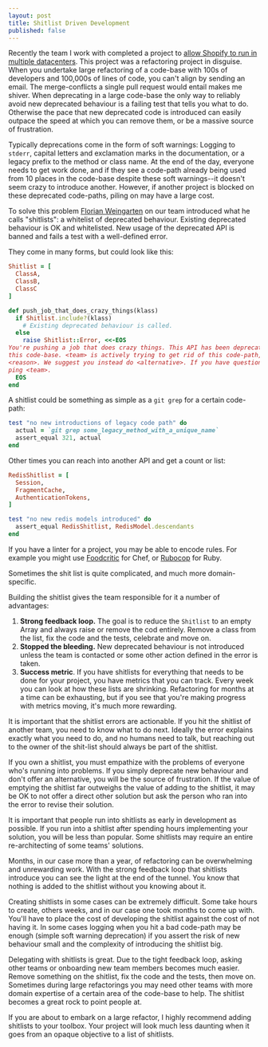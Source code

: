 ```yaml
---
layout: post
title: Shitlist Driven Development
published: false
---
```


Recently the team I work with completed a project to [allow Shopify to run in
multiple datacenters](https://www.youtube.com/watch?v=7UyDK2bDjc4). This project
was a refactoring project in disguise. When you undertake large refactoring of a
code-base with 100s of developers and 100,000s of lines of code, you can't align
by sending an email. The merge-conflicts a single pull request would entail
makes me shiver. When deprecating in a large code-base the only way to reliably
avoid new deprecated behaviour is a failing test that tells you what to do.
Otherwise the pace that new deprecated code is introduced can easily outpace the
speed at which you can remove them, or be a massive source of frustration.

Typically deprecations come in the form of soft warnings: Logging to `stderr`,
capital letters and exclamation marks in the documentation, or a legacy prefix
to the method or class name. At the end of the day, everyone needs to get work
done, and if they see a code-path already being used from 10 places in the
code-base despite these soft warnings--it doesn't seem crazy to introduce
another. However, if another project is blocked on these deprecated code-paths,
piling on may have a large cost.

To solve this problem [Florian Weingarten](https://twitter.com/fw1729) on our
team introduced what he calls "shitlists": a whitelist of deprecated behaviour.
Existing deprecated behaviour is OK and whitelisted. New usage of the deprecated
API is banned and fails a test with a well-defined error.

They come in many forms, but could look like this:

```ruby
Shitlist = [
  ClassA,
  ClassB,
  ClassC
]

def push_job_that_does_crazy_things(klass)
  if Shitlist.include?(klass)
    # Existing deprecated behaviour is called.
  else
    raise Shitlist::Error, <<-EOS
You're pushing a job that does crazy things. This API has been deprecated in
this code-base. <team> is actively trying to get rid of this code-path, because
<reason>. We suggest you instead do <alternative>. If you have questions, please
ping <team>.
  EOS
end
```

A shitlist could be something as simple as a `git grep` for a certain code-path:

```ruby
test "no new introductions of legacy code path" do
  actual = `git grep some_legacy_method_with_a_unique_name`
  assert_equal 321, actual
end
```

Other times you can reach into another API and get a count or list:

```ruby
RedisShitlist = [
  Session,
  FragmentCache,
  AuthenticationTokens,
]

test "no new redis models introduced" do
  assert_equal RedisShitlist, RedisModel.descendants
end
```

If you have a linter for a project, you may be able to encode rules. For example
you might use [Foodcritic](http://www.foodcritic.io/) for Chef, or
[Rubocop](https://github.com/bbatsov/rubocop) for Ruby.

Sometimes the shit list is quite complicated, and much more domain-specific.

Building the shitlist gives the team responsible for it a number of advantages:

1. **Strong feedback loop.** The goal is to reduce the `Shitlist` to an empty
   Array and always raise or remove the cod entirely. Remove a class from the
   list, fix the code and the tests, celebrate and move on.
2. **Stopped the bleeding.** New deprecated behaviour is not introduced unless
   the team is contacted or some other action defined in the error is taken.
3. **Success metric**. If you have shitlists for everything that needs to be
   done for your project, you have metrics that you can track. Every week you
   can look at how these lists are shrinking. Refactoring for months at a time
   can be exhausting, but if you see that you're making progress with metrics
   moving, it's much more rewarding.

It is important that the shitlist errors are actionable. If you hit the shitlist
of another team, you need to know what to do next. Ideally the error explains
exactly what you need to do, and no humans need to talk, but reaching out to the
owner of the shit-list should always be part of the shitlist.

If you own a shitlist, you must empathize with the problems of everyone who's
running into problems. If you simply deprecate new behaviour and don't offer an
alternative, you will be the source of frustration. If the value of emptying the
shitlist far outweighs the value of adding to the shitlist, it may be OK to not
offer a direct other solution but ask the person who ran into the error to
revise their solution.

It is important that people run into shitlists as early in development as
possible. If you run into a shitlist after spending hours implementing your
solution, you will be less than popular. Some shitlists may require an entire
re-architecting of some teams' solutions. 

Months, in our case more than a year, of refactoring can be overwhelming and
unrewarding work. With the strong feedback loop that shitlists introduce you can
see the light at the end of the tunnel. You know that nothing is added to the
shitlist without you knowing about it.

Creating shitlists in some cases can be extremely difficult. Some take hours to
create, others weeks, and in our case one took months to come up with. You'll
have to place the cost of developing the shitlist against the cost of not having
it. In some cases logging when you hit a bad code-path may be enough (simple
soft warning deprecation) if you assert the risk of new behaviour small and the
complexity of introducing the shitlist big.

Delegating with shitlists is great. Due to the tight feedback loop, asking other
teams or onboarding new team members becomes much easier. Remove something on
the shitlist, fix the code and the tests, then move on. Sometimes during large
refactorings you may need other teams with more domain expertise of a certain
area of the code-base to help. The shitlist becomes a great rock to point people
at.

If you are about to embark on a large refactor, I highly recommend adding
shitlists to your toolbox. Your project will look much less daunting when it
goes from an opaque objective to a list of shitlists.
